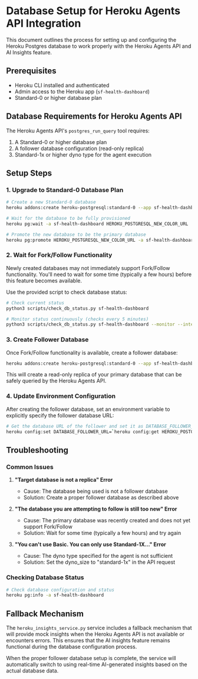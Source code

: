 # Database Setup for Heroku Agents API Integration

This document outlines the process for setting up and configuring the Heroku Postgres database to work properly with the Heroku Agents API and AI Insights feature.

## Prerequisites

- Heroku CLI installed and authenticated
- Admin access to the Heroku app (`sf-health-dashboard`)
- Standard-0 or higher database plan

## Database Requirements for Heroku Agents API

The Heroku Agents API's `postgres_run_query` tool requires:

1. A Standard-0 or higher database plan
2. A follower database configuration (read-only replica)
3. Standard-1x or higher dyno type for the agent execution

## Setup Steps

### 1. Upgrade to Standard-0 Database Plan

```bash
# Create a new Standard-0 database
heroku addons:create heroku-postgresql:standard-0 --app sf-health-dashboard

# Wait for the database to be fully provisioned
heroku pg:wait -a sf-health-dashboard HEROKU_POSTGRESQL_NEW_COLOR_URL

# Promote the new database to be the primary database
heroku pg:promote HEROKU_POSTGRESQL_NEW_COLOR_URL -a sf-health-dashboard
```

### 2. Wait for Fork/Follow Functionality

Newly created databases may not immediately support Fork/Follow functionality. You'll need to wait for some time (typically a few hours) before this feature becomes available.

Use the provided script to check database status:

```bash
# Check current status
python3 scripts/check_db_status.py sf-health-dashboard

# Monitor status continuously (checks every 5 minutes)
python3 scripts/check_db_status.py sf-health-dashboard --monitor --interval 300
```

### 3. Create Follower Database

Once Fork/Follow functionality is available, create a follower database:

```bash
heroku addons:create heroku-postgresql:standard-0 --app sf-health-dashboard -- --follow DATABASE_URL
```

This will create a read-only replica of your primary database that can be safely queried by the Heroku Agents API.

### 4. Update Environment Configuration

After creating the follower database, set an environment variable to explicitly specify the follower database URL:

```bash
# Get the database URL of the follower and set it as DATABASE_FOLLOWER_URL
heroku config:set DATABASE_FOLLOWER_URL=`heroku config:get HEROKU_POSTGRESQL_NEW_FOLLOWER_COLOR_URL -a sf-health-dashboard` -a sf-health-dashboard
```

## Troubleshooting

### Common Issues

1. **"Target database is not a replica" Error**
   - Cause: The database being used is not a follower database
   - Solution: Create a proper follower database as described above

2. **"The database you are attempting to follow is still too new" Error**
   - Cause: The primary database was recently created and does not yet support Fork/Follow
   - Solution: Wait for some time (typically a few hours) and try again

3. **"You can't use Basic. You can only use Standard-1X..." Error**
   - Cause: The dyno type specified for the agent is not sufficient
   - Solution: Set the dyno_size to "standard-1x" in the API request

### Checking Database Status

```bash
# Check database configuration and status
heroku pg:info -a sf-health-dashboard
```

## Fallback Mechanism

The `heroku_insights_service.py` service includes a fallback mechanism that will provide mock insights when the Heroku Agents API is not available or encounters errors. This ensures that the AI insights feature remains functional during the database configuration process.

When the proper follower database setup is complete, the service will automatically switch to using real-time AI-generated insights based on the actual database data.